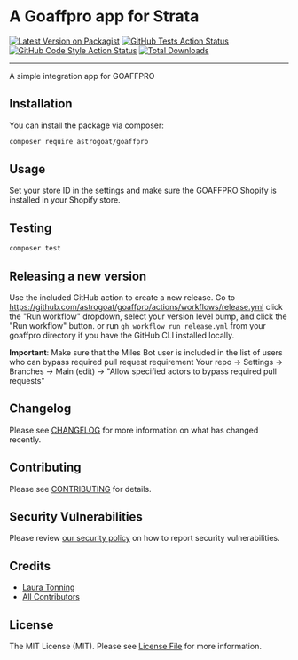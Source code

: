 # A Goaffpro app for Strata

[![Latest Version on Packagist](https://img.shields.io/packagist/v/astrogoat/goaffpro.svg?style=flat-square)](https://packagist.org/packages/astrogoat/goaffpro)
[![GitHub Tests Action Status](https://img.shields.io/github/workflow/status/astrogoat/goaffpro/run-tests?label=tests)](https://github.com/astrogoat/goaffpro/actions?query=workflow%3Arun-tests+branch%3Amain)
[![GitHub Code Style Action Status](https://img.shields.io/github/workflow/status/astrogoat/goaffpro/Check%20&%20fix%20styling?label=code%20style)](https://github.com/astrogoat/goaffpro/actions?query=workflow%3A"Check+%26+fix+styling"+branch%3Amain)
[![Total Downloads](https://img.shields.io/packagist/dt/astrogoat/goaffpro.svg?style=flat-square)](https://packagist.org/packages/astrogoat/goaffpro)

---

A simple integration app for GOAFFPRO

## Installation

You can install the package via composer:

```bash
composer require astrogoat/goaffpro
```

## Usage

Set your store ID in the settings and make sure the GOAFFPRO Shopify is installed in your Shopify store.

## Testing

```bash
composer test
```

## Releasing a new version

Use the included GitHub action to create a new release.
Go to https://github.com/astrogoat/goaffpro/actions/workflows/release.yml click the "Run workflow" dropdown, select your version level bump, and click the "Run workflow" button.
or run `gh workflow run release.yml` from your goaffpro directory if you have the GitHub CLI installed locally.

**Important**: Make sure that the Miles Bot user is included in the list of users who can bypass required pull request requirement
Your repo -> Settings -> Branches -> Main (edit) -> "Allow specified actors to bypass required pull requests"


## Changelog

Please see [CHANGELOG](CHANGELOG.md) for more information on what has changed recently.


## Contributing

Please see [CONTRIBUTING](.github/CONTRIBUTING.md) for details.


## Security Vulnerabilities

Please review [our security policy](../../security/policy) on how to report security vulnerabilities.


## Credits

- [Laura Tonning](https://github.com/tonning)
- [All Contributors](../../contributors)

## License

The MIT License (MIT). Please see [License File](LICENSE.md) for more information.
